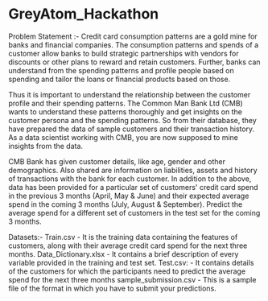 # GreyAtom_Hackathon
Problem Statement :-
Credit card consumption patterns are a gold mine for banks and financial companies. The consumption patterns and spends of a customer allow banks to build strategic partnerships with vendors for discounts or other plans to reward and retain customers. Further, banks can understand from the spending patterns and profile people based on spending and tailor the loans or financial products based on those.

Thus it is important to understand the relationship between the customer profile and their spending patterns. The Common Man Bank Ltd (CMB) wants to understand these patterns thoroughly and get insights on the customer persona and the spending patterns. So from their database, they have prepared the data of sample customers and their transaction history. As a data scientist working with CMB, you are now supposed to mine insights from the data.

CMB Bank has given customer details, like age, gender and other demographics. Also shared are information on liabilities, assets and history of transactions with the bank for each customer. In addition to the above, data has been provided for a particular set of customers' credit card spend in the previous 3 months (April, May & June) and their expected average spend in the coming 3 months (July, August & September). Predict the average spend for a different set of customers in the test set for the coming 3 months.

Datasets:-
Train.csv - It is the training data containing the features of customers, along with their average credit card spend for the next three months.
Data_Dictionary.xlsx - It contains a brief description of every variable provided in the training and test set.
Test.csv: - It contains details of the customers for which the participants need to predict the average spend for the next three months
sample_submission.csv - This is a sample file of the format in which you have to submit your predictions.
